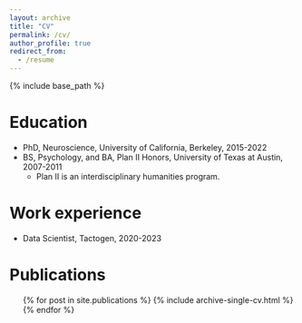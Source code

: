 ```yaml
---
layout: archive
title: "CV"
permalink: /cv/
author_profile: true
redirect_from:
  - /resume
---
```


{% include base_path %}

Education
======
* PhD, Neuroscience, University of California, Berkeley, 2015-2022
* BS, Psychology, and BA, Plan II Honors, University of Texas at Austin, 2007-2011
  * Plan II is an interdisciplinary humanities program.

Work experience
======
* Data Scientist, Tactogen, 2020-2023
  
Publications
======
  <ul>{% for post in site.publications %}
    {% include archive-single-cv.html %}
  {% endfor %}</ul>
